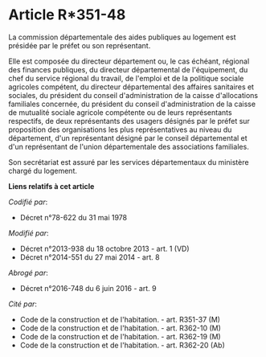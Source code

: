 # Article R*351-48

La commission départementale des aides publiques au logement est présidée par le préfet ou son représentant. 

Elle est composée du directeur département ou, le cas échéant, régional des finances publiques, du directeur départemental de
l'équipement, du chef du service régional du travail, de l'emploi et de la politique sociale agricoles compétent, du
directeur départemental des affaires sanitaires et sociales, du président du conseil d'administration de la caisse
d'allocations familiales concernée, du président du conseil d'administration de la caisse de mutualité sociale agricole
compétente ou de leurs représentants respectifs, de deux représentants des usagers désignés par le préfet sur proposition des
organisations les plus représentatives au niveau du département, d'un représentant désigné par le conseil départemental et
d'un représentant de l'union départementale des associations familiales. 

Son secrétariat est assuré par les services départementaux du ministère chargé du logement.

**Liens relatifs à cet article**

_Codifié par_:

  - Décret n°78-622 du 31 mai 1978

_Modifié par_:

  - Décret n°2013-938 du 18 octobre 2013 - art. 1 (VD)
  - Décret n°2014-551 du 27 mai 2014 - art. 8

_Abrogé par_:

  - Décret n°2016-748 du 6 juin 2016 - art. 9

_Cité par_:

  - Code de la construction et de l'habitation. - art. R351-37 (M)
  - Code de la construction et de l'habitation. - art. R362-10 (M)
  - Code de la construction et de l'habitation. - art. R362-19 (M)
  - Code de la construction et de l'habitation. - art. R362-20 (Ab)
